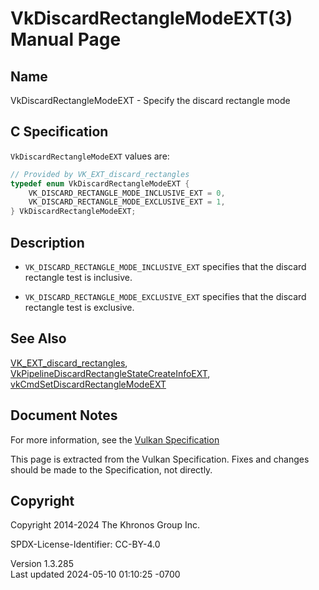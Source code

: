 # VkDiscardRectangleModeEXT(3) Manual Page

## Name

VkDiscardRectangleModeEXT - Specify the discard rectangle mode



## <a href="#_c_specification" class="anchor"></a>C Specification

`VkDiscardRectangleModeEXT` values are:

``` c
// Provided by VK_EXT_discard_rectangles
typedef enum VkDiscardRectangleModeEXT {
    VK_DISCARD_RECTANGLE_MODE_INCLUSIVE_EXT = 0,
    VK_DISCARD_RECTANGLE_MODE_EXCLUSIVE_EXT = 1,
} VkDiscardRectangleModeEXT;
```

## <a href="#_description" class="anchor"></a>Description

- `VK_DISCARD_RECTANGLE_MODE_INCLUSIVE_EXT` specifies that the discard
  rectangle test is inclusive.

- `VK_DISCARD_RECTANGLE_MODE_EXCLUSIVE_EXT` specifies that the discard
  rectangle test is exclusive.

## <a href="#_see_also" class="anchor"></a>See Also

[VK_EXT_discard_rectangles](https://registry.khronos.org/vulkan/specs/1.3-extensions/man/html/VK_EXT_discard_rectangles.html),
[VkPipelineDiscardRectangleStateCreateInfoEXT](https://registry.khronos.org/vulkan/specs/1.3-extensions/man/html/VkPipelineDiscardRectangleStateCreateInfoEXT.html),
[vkCmdSetDiscardRectangleModeEXT](https://registry.khronos.org/vulkan/specs/1.3-extensions/man/html/vkCmdSetDiscardRectangleModeEXT.html)

## <a href="#_document_notes" class="anchor"></a>Document Notes

For more information, see the <a
href="https://registry.khronos.org/vulkan/specs/1.3-extensions/html/vkspec.html#VkDiscardRectangleModeEXT"
target="_blank" rel="noopener">Vulkan Specification</a>

This page is extracted from the Vulkan Specification. Fixes and changes
should be made to the Specification, not directly.

## <a href="#_copyright" class="anchor"></a>Copyright

Copyright 2014-2024 The Khronos Group Inc.

SPDX-License-Identifier: CC-BY-4.0

Version 1.3.285  
Last updated 2024-05-10 01:10:25 -0700
